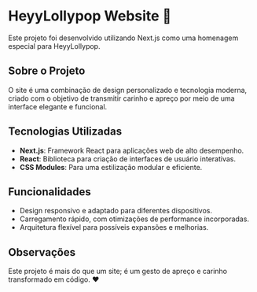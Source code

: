 # HeyyLollypop Website 💖

Este projeto foi desenvolvido utilizando Next.js como uma homenagem especial para HeyyLollypop.  

## Sobre o Projeto

O site é uma combinação de design personalizado e tecnologia moderna, criado com o objetivo de transmitir carinho e apreço por meio de uma interface elegante e funcional.  

## Tecnologias Utilizadas

- **Next.js**: Framework React para aplicações web de alto desempenho.  
- **React**: Biblioteca para criação de interfaces de usuário interativas.  
- **CSS Modules**: Para uma estilização modular e eficiente.  

## Funcionalidades

- Design responsivo e adaptado para diferentes dispositivos.  
- Carregamento rápido, com otimizações de performance incorporadas.  
- Arquitetura flexível para possíveis expansões e melhorias.  

## Observações

Este projeto é mais do que um site; é um gesto de apreço e carinho transformado em código. ❤️  

